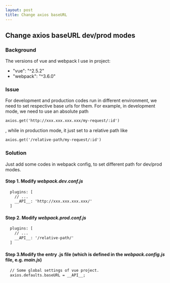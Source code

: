 ```yaml
---
layout: post
title: Change axios baseURL
---
```


## Change axios baseURL dev/prod modes

### Background

  The versions of vue and webpack I use in project:  
  - "vue": "^2.5.2"
  - "webpack": "^3.6.0"

### Issue

  For development and production codes run in different environment,
  we need to set respective base urls for them.
  For example, in development mode, we need to use an absolute path 
  
  ```markdown
  axios.get('http://xxx.xxx.xxx.xxx/my-request/:id')
  ```
  
  , while in production mode, it just set to a relative path like
  
  ```markdown
  axios.get('/relative-path/my-request/:id')
  ```
  
### Solution

  Just add some codes in webpack config, to set different path for dev/prod modes.

#### Step 1. Modify _webpack.dev.conf.js_

  ```markdown
    plugins: [
      // ...
      __API__: 'http://xxx.xxx.xxx.xxx/'
    ]
  ```

#### Step 2. Modify _webpack.prod.conf.js_

  ```markdown
    plugins: [
      // ...
      __API__: '/relative-path/'
    ]
  ```

#### Step 3.Modify the entry .js file (which is defined in the _webpack.config.js_ file, e.g. _main.js_)

  ```markdown
    // Some global settings of vue project.
    axios.defaults.baseURL = __API__;
  ```


